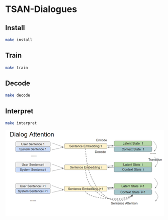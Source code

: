 # TSAN-Dialogues

## Install

```bash
make install
```

## Train  

```bash
make train
```

## Decode

```bash
make decode
```

## Interpret

```bash
make interpret
```

![Image 1](imgs/dialog_attn.PNG)